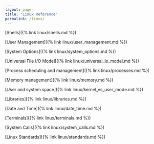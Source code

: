 ```yaml
---
layout: page
title: "Linux Reference"
permalink: /linux/
---
```


[comment]: <> (TODO: Work your way through this page moving things into their own sections and linking out. We should get down to about a page)

[comment]: <> (TODO: Once things are more fleshed out review the titles of these headings and make them more meaningul for a quick lookup.  Go section by section and pick appropriate name)

[Shells]({% link linux/shells.md %})

[User Management]({% link linux/user_management.md %})

[System Options]({% link linux/system_options.md %})

[Universal File I/O Model]({% link linux/universal_io_model.md %})

[Process scheduling and management]({% link linux/processes.md %})

[Memory management]({% link linux/memory.md %})

[User and system space]({% link linux/kernel_vs_user_mode.md %})

[Libraries]({% link linux/libraries.md %})

[Date and Time]({% link linux/date_time.md %})

[Terminals]({% link linux/terminals.md %})

[System Calls]({% link linux/system_calls.md %})

[Linux Standards]({% link linux/standards.md %})
